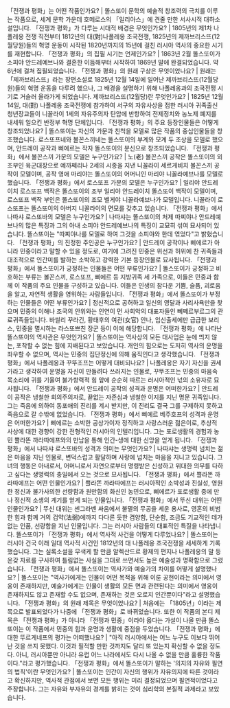 「전쟁과 평화」는 어떤 작품인가요?	| 똘스또이 문학의 예술적 창조력의 극치를 이루는 작품으로, 세계 문학 가운데 호메로스의 「일리아스」에 견줄 만한 서사시적 대하소설입니다.
「전쟁과 평화」가 다루는 시대적 배경은 무엇인가요?	| 1805년의 제1차 나폴레옹 전쟁 직전부터 1812년의 대(對)나폴레옹 조국전쟁, 1825년의 제까브리스뜨(12월당원)들의 혁명 운동이 시작된 1820년까지의 15년에 걸친 러시아 역사의 중요한 시기를 재현합니다.
「전쟁과 평화」의 집필 시기는 언제인가요?	| 1863년 2월 똘스또이가 소피야 안드레예브나와 결혼한 이듬해부터 시작하여 1869년 말에 완결되었습니다. 약 6년에 걸쳐 집필되었습니다.
「전쟁과 평화」의 원래 구상은 무엇이었나요?	| 원래는 「제까브리스뜨」라는 장편소설로 1825년 12월 14일에 일어난 제까브리스뜨(12월당원)들의 혁명 운동을 다루려 했으나, 그 배경을 설명하기 위해 나폴레옹과의 조국전쟁 시기로 거슬러 올라가게 되었습니다.
제까브리스뜨(12월당)란 무엇인가요?	| 1825년 12월 14일, 대(對) 나폴레옹 조국전쟁에 참가하여 서구의 자유사상을 접한 러시아 귀족출신 청년장교들이 니꼴라이 1세의 자유주의자 탄압에 반항하여 전제정치와 농노제 폐지를 내세워 일으킨 반정부 혁명 단체입니다.
「전쟁과 평화」의 주요 등장인물들은 어떻게 창조되었나요?	| 똘스또이는 자신의 가문과 친척을 모델로 많은 작품의 중심인물들을 창조했습니다. 로스또프네와 볼꼰스끼네는 똘스또이의 부계와 모계 두 조상을 모델로 했으며, 안드레이 공작과 삐에르는 작자 똘스또이의 분신으로 창조되었습니다.
「전쟁과 평화」에서 볼꼰스끼 가문의 모델은 누구인가요?	| 노(老) 볼꼰스끼 공작은 똘스또이의 외조부인 육군대장으로 예까쩨리나 2세의 시종을 지낸 니꼴라이 세르게비치 볼꼰스끼 공작이 모델이며, 공작 영애 마리야는 똘스또이의 어머니인 마리야 니꼴라예브나를 모델로 했습니다.
「전쟁과 평화」에서 로스또프 가문의 모델은 누구인가요?	| 일리야 안드레이치 로스또프 백작은 똘스또이의 조부 일리야 안드레이치 똘스또이 백작이 모델이며, 로스또프 백작 부인은 똘스또이의 조모 벨게야 니꼴라예브나가 모델입니다. 니꼴라이 로스또프는 똘스또이의 아버지 니꼴라이의 면모를 갖추고 있습니다.
「전쟁과 평화」에서 나따샤 로스또바의 모델은 누구인가요?	| 나따샤는 똘스또이의 처제 따찌야나 안드레예브나의 많은 특징과 그의 아내 소피야 안드레예브나의 특징이 교묘히 섞여 묘사되어 있습니다. 똘스또이는 "따찌야나를 모델로 하여 그것을 소피야와 한데 엮었다"고 밝혔습니다.
「전쟁과 평화」의 진정한 주인공은 누구인가요?	| 안드레이 공작이나 삐에르가 아니라 민중이라고 말할 수 있을 정도로, 여기에 그려진 민중은 위선과 허위에 찬 귀족들과 대조적으로 인간미를 발하는 소박하고 강력한 기본 등장인물로 묘사됩니다.
「전쟁과 평화」에서 똘스또이가 긍정하는 인물들은 어떤 부류인가요?	| 똘스또이가 긍정하고 비호하는 부류는 볼꼰스끼, 로스또프, 삐에르 등 지방귀족 세 가족으로, 이들은 민중과 함께 이 작품의 주요 인물을 구성하고 있습니다. 이들은 인생의 참다운 기쁨, 슬픔, 괴로움을 알고, 자연적 생활을 영위하는 사람들입니다.
「전쟁과 평화」에서 똘스또이가 부정하는 인물들은 어떤 부류인가요?	| 정신적으로 공허하고 일신의 영달과 사리사욕만을 찾으며 민중의 이해나 조국의 안위와는 인연이 먼 사회악의 대표자들인 뻬쩨르부르그의 관료귀족들입니다. 바씰리 꾸라긴, 황태후의 여관(女官) 안나, 입신출세에만 급급한 보리스, 민중을 멸시하는 라스또쁘친 장군 등이 이에 해당합니다.
「전쟁과 평화」에 나타난 똘스또이의 역사관은 무엇인가요?	| 똘스또이는 역사상의 모든 대사업은 눈에 띄지 않는, 포착할 수 없는 힘에 지배된다고 보았습니다. 개인의 힘으로는 도저히 역사의 운명을 좌우할 수 없으며, 역사는 민중의 집단정신에 의해 움직인다고 생각했습니다.
「전쟁과 평화」에서 나폴레옹과 꾸뚜조프는 어떻게 대비되나요?	| 나폴레옹은 자기 자신을 권세가라고 생각하여 운명을 자신이 만들려다 쓰러지는 인물로, 꾸뚜조프는 민중의 마음속 목소리에 귀를 기울여 불가항력적 힘 앞에 순순히 따르는 러시아적인 넋의 소유자로 묘사됩니다.
「전쟁과 평화」에서 안드레이 공작의 성격과 운명은 어떠한가요?	| 안드레이 공작은 냉철한 회의주의자로, 끝없는 자존심과 냉철한 이지를 지닌 명문 귀족입니다. 그는 죽음에 의하여 동포애의 진리를 계시 받지만, 이 진리도 결국 그를 구제하지 못하고 죽음으로 갈 수밖에 없었습니다.
「전쟁과 평화」에서 삐에르 베주호프의 성격과 운명은 어떠한가요?	| 삐에르는 소박한 공상가이자 정직하고 사랑스러운 젊은이로, 추상적 사상에 대한 경향이 강한 전형적인 러시아의 인텔리입니다. 그는 포로생활의 경험과 농민 쁠라똔 까라따에프와의 만남을 통해 인간-생에 대한 신앙을 얻게 됩니다.
「전쟁과 평화」에서 나따샤 로스또바의 성격과 의미는 무엇인가요?	| 나따샤는 생명력 넘치는 젊은 마음을 지닌 인물로, 변덕스럽고 활달하며 사랑에 넘치는 마음을 지니고 있습니다. 그녀의 행동은 아내로서, 어머니로서 자연으로부터 명령받은 신성하고 위대한 의무를 다하고 싶다는 생명력의 충일에서 오는 것으로 묘사됩니다.
「전쟁과 평화」에서 쁠라똔 까라따에프는 어떤 인물인가요?	| 쁠라똔 까라따에프는 러시아적인 소박성과 진실성, 영원한 정신과 불가사의한 선량함과 원만함의 화신인 농민으로, 삐에르가 포로생활 중에 만나 정신적 소생의 계기를 얻게 되는 인물입니다.
「전쟁과 평화」에서 뚜신 대위는 어떤 인물인가요?	| 뚜신 대위는 셴그라벤 싸움에서 불멸의 무공을 세운 용사로, 영혼의 비범한 힘과 함께 거의 겁약(法弱)에까지 다다른 듯한 겸양함, 단순함, 조금도 기교적인 데가 없는 인품, 선량함을 지닌 인물입니다. 그는 러시아 사람들의 대표적인 특질을 나타냅니다.
똘스또이가 「전쟁과 평화」에서 역사적 사건을 어떻게 다루었나요?	| 똘스또이는 러시아 건국 이래 일대 역사적 사건인 1812년의 대 나폴레옹 조국전쟁을 세세하게 기록했습니다. 그는 실록소설을 무색케 할 만큼 알렉산드르 황제의 편지나 나폴레옹의 말 등 온갖 자료를 구사하여 틀림없는 사실을 그대로 쓰면서도 높은 예술성과 명확함으로 그렸습니다.
「전쟁과 평화」에서 똘스또이는 역사가와 예술가의 차이를 어떻게 설명했나요?	| 똘스또이는 "역사가에게는 인물이 어떤 목적을 위해 이룬 공헌이라는 의미에서 영웅이 존재하지만, 예술가에게는 인물이 생활의 모든 면과 관련된다는 의미에서 영웅이 존재하지도 않고 존재할 수도 없으며, 존재하는 것은 오로지 인간뿐이다"라고 설명했습니다.
「전쟁과 평화」의 원래 제목은 무엇이었나요?	| 처음에는 「1805년」이라는 제목으로 발표되었다가 나중에 「전쟁과 평화」로 바뀌었습니다. 또한 이 작품의 본디 제목은 「전쟁과 평화」가 아니라 「전쟁과 민중」이라야 옳다는 가설이 나올 만큼 똘스또이는 이 작품에서 민중의 힘과 운명과 생활에 중점을 두었습니다.
「전쟁과 평화」에 대한 뚜르게네프의 평가는 어떠했나요?	| "아직 러시아에서는 어느 누구도 이보다 뛰어난 것을 쓰지 못했다. 이것과 필적할 만한 것까지도 달리 또 있는지 확신할 수 없을 정도다. 아니, 러시아뿐만 아니라 유럽 어느 나라에서도 다시 나올 수 없을 만큼 훌륭한 작품이다."라고 평가했습니다.
「전쟁과 평화」에서 똘스또이가 말하는 '의지의 자유와 필연의 법칙'이란 무엇인가요?	| 똘스또이는 인간이 자신의 행위가 자유의지에 따른 것이라고 확신하지만, 역사적 관점에서 보면 모든 행위는 미리 결정되었으며 필연적이었다고 주장합니다. 그는 자유와 부자유의 경계를 밝히는 것이 심리학의 본질적 과제라고 보았습니다.